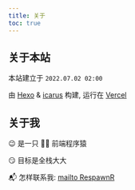 ```yaml
---
title: 关于
toc: true
---
```


## 关于本站

本站建立于 `2022.07.02 02:00`

由 [Hexo](https://hexo.io/) & [icarus](https://github.com/ppoffice/hexo-theme-icarus) 构建, 运行在 [Vercel](https://vercel.com/)

## 关于我

😉 是一只 🥬🐔 前端程序猿

😏 目标是全栈大大

📬 怎样联系我: <a href="mailto:respawnr@163.com">mailto RespawnR</a>
